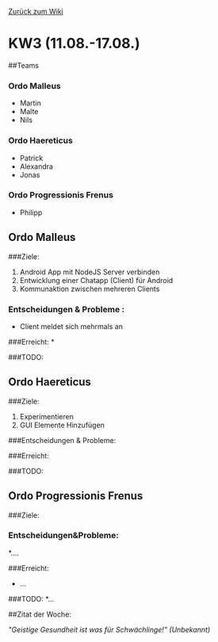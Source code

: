 [Zurück zum Wiki](https://github.com/Institute-Web-Science-and-Technologies/GeoVisualization/wiki/Entwicklungstagebuch)
# KW3 (11.08.-17.08.)
##Teams
### Ordo Malleus
* Martin 
* Malte 
* Nils

### Ordo Haereticus
* Patrick
* Alexandra
* Jonas

### Ordo Progressionis Frenus
* Philipp

## Ordo Malleus
###Ziele:
 1. Android App mit NodeJS Server verbinden
 2. Entwicklung einer Chatapp (Client) für Android
 3. Kommunaktion zwischen mehreren Clients

### Entscheidungen & Probleme :
* Client meldet sich mehrmals an

###Erreicht:
*

###TODO:

## Ordo Haereticus
###Ziele:
 1. Experimentieren
 2. GUI Elemente Hinzufügen
 
###Entscheidungen & Probleme:

 
###Erreicht:

###TODO:

## Ordo Progressionis Frenus
###Ziele:

### Entscheidungen&Probleme:
*....

###Erreicht:
* ...

###TODO:
*...

##Zitat der Woche:

_"Geistige Gesundheit ist was für Schwächlinge!" (Unbekannt)_

